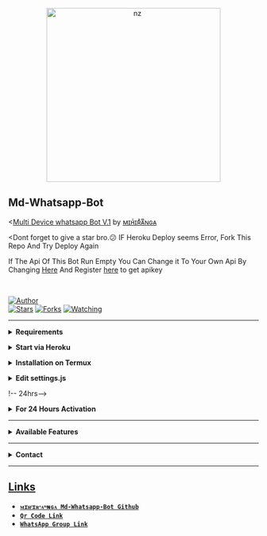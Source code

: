 <p align="center">
<img src="https://telegra.ph/file/5b88df83fe259d9827fd9.jpg" alt="nz" width="350"/>
</p>

## Md-Whatsapp-Bot

<[Multi Device whatsapp Bot V.1](https://github.com/MihirangaKalhara/Md-Whatsapp-Bot) by [ᴍɪʜͥɪʀͣᴀͫɴɢᴀ](https://github.com/MihirangaKalhara/Md-Whatsapp-Bot)

<Dont forget to give a star bro.😕 IF Heroku Deploy seems Error, Fork This Repo And Try Deploy Again

If The Api Of This Bot Run Empty You Can Change it To Your Own Api By Changing [Here](https://github.com/nexusNw/Gojo-Satoru/blob/master/settings.js#L18) And Register [here](https://zenzapis.xyz/) to get apikey


</br>

<a href="https://github.com/MihirangaKalhara/Md-Whatsapp-Bot"><img title="Author" src="https://img.shields.io/badge/Author-nexusNw-blue.svg?color=54aeff&style=for-the-badge&logo=github" /></a>  
<a href="https://github.com/MihirangaKalhara/Md-Whatsapp-Bot"><img title="Stars" src="https://img.shields.io/github/stars/nexusNw/Gojo-Satoru?color=54aeff&style=flat-square" /></a>
<a href="https://github.com/MihirangaKalhara/Md-Whatsapp-Bot/network/members"><img title="Forks" src="https://img.shields.io/github/forks/nexusNw/Gojo-Satoru?color=54aeff&style=flat-square" /></a>
<a href="https://github.com/MihirangaKalhara/Md-Whatsapp-Bot/watchers"><img title="Watching" src="https://img.shields.io/github/watchers/nexusNw/Gojo-Satoru?label=watchers&color=54aeff&style=flat-square" /></a> <br>

---

<!-- Requirements -->
<b><details><summary>Requirements</summary></b>
* Some Text Editor
* [Node JS](https://nodejs.org/en/)
* [Git](https://git-scm.com/downloads)
* [FFMPEG](https://ffmpeg.org/download.html)
  
```bash
Add FFmpeg to PATH environment variable
```
</details>


<!-- Start via Heroku -->
<b><details><summary>Start via Heroku</summary></b>

* Scan QR In Your Whatsapp From [Here](https://replit.com/@MihirangaKalhar/IHIRng-Md-Whatsapp-Bot?v=1outputonly=1&lite=1#index.js)
* then Deploy The Bot From [Here](https://heroku.com/deploy)
* Wait 5-10 Min To Deploy 
* After Deploying On The Worker And Check The Logs

</details>



<!-- Installation via Termux -->
<b><details><summary>Installation on Termux</summary></b>
```bash
> apt update
> apt upgrade
> pkg update && pkg upgrade
> pkg install bash
> pkg install libwebp
> pkg install git -y
> pkg install nodejs -y 
> pkg install ffmpeg -y 
> pkg install wget
> pkg install imagemagick -y
> git clone https://github.com/MihirangaKalhara/Md-Whatsapp-Bot
> cd Md-Whatsapp-Bot
> npm install
```
</details>

<!-- Edit -->
<b><details><summary>Edit settings.js</summary></b>
```bash
global.APIKeys = {
	'https://zenzapis.xyz': 'YOURAPIKEY',
}
  
global.owner = ["Your Name"]
global.ownername = ["Your Name"]
```
</details>


!-- 24hrs-->
<b><details><summary>For 24 Hours Activation</summary></b>

```bash
npm i -g pm2 && pm2 start index.js && pm2 save && pm2 logs
```

</details>

----


<b><details><summary>Available Features</summary><br>
	
| Features |  Availability |
| :------: |  :----------: |
|   Convert     |       ✅     |
|   Database     |       ✅     |
|   Owner     |       ✅    |
|   Islami     |       ✅     |
|   Downloader     |       ✅     |
|   Webzone     |       ✅[      |
|   Searching     |       ✅      |
|   Textpro     |       ✅      |
|   Ephoto     |       ✅     |
|   Anime Web     |       ✅      |
|   Stalker     |       ✅      |
|   Random Text     |       ✅     |
|   Random Image     |       ✅     |
|   Nekos Life     |       ✅      |
|   More Nsfw     |       ✅      |
|   Creator     |       ✅      |

</details>


----

<!-- Contact Owner -->
<b><details><summary>Contact</summary></b>

## ```Connect With Me```
<p align="center">
<a href="https://wa.me/94763116441"><img src="https://img.shields.io/badge/Contact ᴍɪʜͥɪʀͣᴀͫɴɢᴀ-25D366?style=for-the-badge&logo=whatsapp&logoColor=white" /><br>
</p>

</details>


</details><hr>

## Links
* [`ᴍɪʜͥɪʀͣᴀͫɴɢᴀ Md-Whatsapp-Bot Github`](https://github.com/MihirangaKalhara/Md-Whatsapp-Bot)
* [`Qr Code Link`](https://replit.com/@MihirangaKalhar/IHIRng-Md-Whatsapp-Bot?v=1)
* [`WhatsApp Group Link`](https://chat.whatsapp.com/G0SHt6btXFVAlruOgHwYXS)
